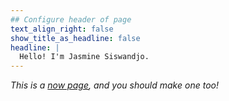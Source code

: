 ```yaml
---
## Configure header of page
text_align_right: false
show_title_as_headline: false
headline: |
  Hello! I'm Jasmine Siswandjo.
---
```


<!-- this is a subheadline -->

_This is a [now page](https://nownownow.com/about), and you should make one too!_
